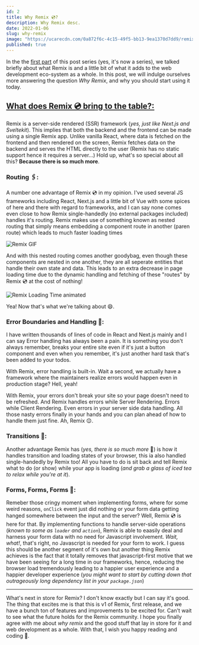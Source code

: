 ```yaml
---
id: 2
title: Why Remix 💿?
description: Why Remix desc.
date: 2022-01-06
slug: why-remix
image: "https://ucarecdn.com/0a872f6c-4c15-49f5-bb13-9ea1370d7dd9/remixrun2.png"
published: true
---
```


In the the [first part](https://dev.to/shafspecs/intro-to-remix-41l7) of this post series (yes, it's now a series), we talked briefly about what Remix is and a little bit of what it adds to the web development eco-system as a whole. In this post, we will indulge ourselves more answering the question *Why Remix*, and why you should start using it today.

## <u>What does Remix 💿 bring to the table?:</u>

Remix is a server-side rendered (SSR) framework (*yes, just like Next.js and Sveltekit*). This implies that both the backend and the frontend can be made using a single Remix app. Unlike vanilla React, where data is fetched on the frontend and then rendered on the screen, Remix fetches data on the backend and serves the HTML directly to the user (Remix has no static support hence it requires a server...) Hold up, what's so special about all this?
**Because there is so much more**.

### Routing 🖇:

A number one advantage of Remix 💿 in my opinion. I've used several JS frameworks including React, Next.js and a little bit of Vue with some spices of here and there with regard to frameworks, and I can say none comes even close to how Remix single-handedly (no external packages included) handles it's routing. Remix makes use of something known as nested routing that simply means embedding a component route in another (paren route) which leads to much faster loading times

![Remix GIF](https://dev-to-uploads.s3.amazonaws.com/uploads/articles/xfsf53mncd5c0e88ag5b.gif)

And with this nested routing comes another goodybag, even though these components are nested in one another, they are all seperate entities that handle their own state and data. This leads to an extra decrease in page loading time due to the dynamic handling and fetching of these "routes" by Remix 💿 at the cost of nothing!

![Remix Loading Time animated](https://dev-to-uploads.s3.amazonaws.com/uploads/articles/bpgwv70adn9pw7pfbs6x.gif)

Yea! Now that's what we're talking about 😄.

### Error Boundaries and Handling 🚫:

I have written thousands of lines of code in React and Next.js mainly and I can say Error handling has always been a pain. It is something you don't always remember, breaks your entire site even if it's just a button component and even when you remember, it's just another hard task that's been added to your todos. 

With Remix, error handling is built-in. Wait a second, we actually have a framework where the maintainers realize errors would happen even in production stage? Hell, yeah!

With Remix, your errors don't break your site so your page doesn't need to be refreshed. And Remix handles errors while Server Rendering. Errors while Client Rendering. Even errors in your server side data handling. All those nasty errors finally in your hands and you can plan ahead of how to handle them just fine. Ah, Remix 😌.

### Transitions 🔄:

Another advantage Remix has (*yes, there is so much more* 🤤) is how it handles transition and loading states of your browser, this ia also handled single-handedly by Remix too! All you have to do is sit back and tell Remix what to do (or show) while your app is loading (*and grab a glass of iced tea to relax while you're at it*).

### Forms, Forms, Forms 📝:

Remeber those cringy moment when implementing forms, where for some weird reasons, `onClick` event just did nothing or your form data getting hanged somewhere between the input and the server? Well, Remix 💿 is here for that. By implementing functions to handle server-side operations (*known to some as `loader` and `action`*), Remix is able to eaasily deal and harness your form data with no need for Javascript involvement. *Wait, what!*, that's right, no Javascript is needed for your form to work. I guess this should be another segment of it's own but another thing Remix achieves is the fact that it totally removes that javascript-first motive that we have been seeing for a long time in our frameworks, hence, reducing the browser load tremendously leading to a happier user experience and a happier developer experience (*you might want to start by cutting down that outrageously long dependency list in your `package.json`*)

---

What's next in store for Remix? I don't know exactly but I can say it's good. The thing that excites me is that this is v1 of Remix, first release, and we have a bunch ton of features and improvements to be excited for. Can't wait to see what the future holds for the Remix community. I hope you finally agree with me about *why remix* and the good stuff that lay in store for it and web development as a whole. With that, I wish you happy reading and coding 👋. 